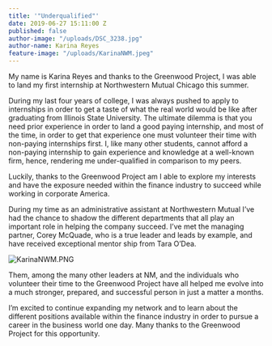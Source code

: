 ```yaml
---
title: '"Underqualified"'
date: 2019-06-27 15:11:00 Z
published: false
author-image: "/uploads/DSC_3238.jpg"
author-name: Karina Reyes
feature-image: "/uploads/KarinaNWM.jpeg"
---
```


My name is Karina Reyes and thanks to the Greenwood Project, I was able to land my first internship at Northwestern Mutual Chicago this summer. 

During my last four years of college, I was always pushed to apply to internships in order to get a taste of what the real world would be like after graduating from Illinois State University. The ultimate dilemma is that you need prior experience in order to land a good paying internship, and most of the time, in order to get that experience one must volunteer their time with non-paying internships first. I, like many other students, cannot afford a non-paying internship to gain experience and knowledge at a well-known firm, hence, rendering me under-qualified in comparison to my peers.


Luckily, thanks to the Greenwood Project am I able to explore my interests and have the exposure needed within the finance industry to succeed while working in corporate America. 

During my time as an administrative assistant at Northwestern Mutual I’ve had the chance to shadow the different departments that all play an important role in helping the company succeed. I’ve met the managing partner, Corey McQuade, who is a true leader and leads by example, and have received exceptional mentor ship from Tara O’Dea. 

![KarinaNWM.PNG](/uploads/KarinaNWM.PNG)

Them, among the many other leaders at NM, and the individuals who volunteer their time to the Greenwood Project have all helped me evolve into a much stronger, prepared, and successful person in just a matter a months. 

I’m excited to continue expanding my network and to learn about the different positions available within the finance industry in order to pursue a career in the business world one day. Many thanks to the Greenwood Project for this opportunity. 

